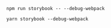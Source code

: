 ```shell renderer="common" language="js" packageManager="npm"
npm run storybook -- --debug-webpack
```

```shell renderer="common" language="js" packageManager="yarn"
yarn storybook --debug-webpack
```
